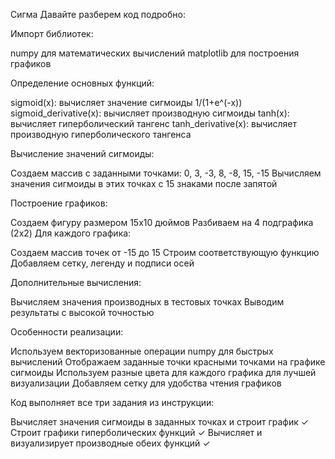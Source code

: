 


Сигма
Давайте разберем код подробно:

Импорт библиотек:

numpy для математических вычислений
matplotlib для построения графиков


Определение основных функций:

sigmoid(x): вычисляет значение сигмоиды 1/(1+e^(-x))
sigmoid_derivative(x): вычисляет производную сигмоиды
tanh(x): вычисляет гиперболический тангенс
tanh_derivative(x): вычисляет производную гиперболического тангенса


Вычисление значений сигмоиды:

Создаем массив с заданными точками: 0, 3, -3, 8, -8, 15, -15
Вычисляем значения сигмоиды в этих точках с 15 знаками после запятой


Построение графиков:

Создаем фигуру размером 15x10 дюймов
Разбиваем на 4 подграфика (2x2)
Для каждого графика:

Создаем массив точек от -15 до 15
Строим соответствующую функцию
Добавляем сетку, легенду и подписи осей




Дополнительные вычисления:

Вычисляем значения производных в тестовых точках
Выводим результаты с высокой точностью



Особенности реализации:

Используем векторизованные операции numpy для быстрых вычислений
Отображаем заданные точки красными точками на графике сигмоиды
Используем разные цвета для каждого графика для лучшей визуализации
Добавляем сетку для удобства чтения графиков

Код выполняет все три задания из инструкции:

Вычисляет значения сигмоиды в заданных точках и строит график ✓
Строит графики гиперболических функций ✓
Вычисляет и визуализирует производные обеих функций ✓


